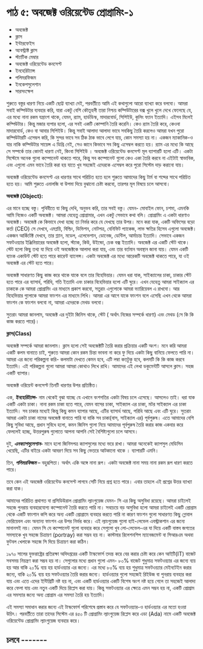 # পাঠ ৫: অবজেক্ট ওরিয়েন্টেড প্রোগ্রামিং-১

* অবজেক্ট
* ক্লাস
* ইন্টারফেইস 
* অ্যবস্ট্রাক্ট ক্লাস 
* স্ট্যাটিক মেম্বার
* অবজেক্ট ওরিয়েন্টেড কনসেপ্ট
* ইনহেরিট্যান্স
* পলিমরফিজম
* ইনকেপসুলেশান
* সারসংক্ষেপ

শুরুতে বস্তুর ধারণা নিয়ে একটি ছোট্ট ব্যাখ্যা দেই, পরবর্তীতে আমি এই কথাগুলো আরো ব্যাখ্যা করে বলবো। আমরা সবাই কম্পিউটার ব্যবহার করি, যারা একটু বেশি কৌতূহলী তারা নিশ্চয় কম্পিউটারের বক্স খুলে খুলে দেখে ফেলেছে যে, এর মধ্যে নানা রকম যন্ত্রাংশ থাকে, যেমন, র‍্যাম, হার্ডডিস্ক, মাদারবোর্ড, সিপিইউ, কুলিং ফ্যান ইত্যাদি। এইসব মিলেই কম্পিউটার। কিন্তু মজার ব্যপার হলো, এর সবই একটি কোম্পানি তৈরি করেনি। কেও র‍্যাম তৈরি করে, কেওবা মাদারবোর্ড, কেও বা আবার সিপিইউ। কিন্তু সবাই আলাদা আলাদা ভাবে সবকিছু তৈরি করলেও আমরা যখন পুরো কম্পিউটারটি এসেম্বল করি, কি সুন্দর ভাবে সব ঠিক ঠাক ভাবে লেগে যায়, কোন সমস্যা হয় না। একজন ম্যাকানিক-ও যার নাকি কম্পিউটার সায়েন্স এ ডিগ্রি নেই, সেও জানে কিভাবে সব কিছু এসেম্বল করতে হয়। র‍্যাম এর মধ্যে কি আছে সে সম্পর্কে তার কোনই ধারণা নেই, কিংবা সিপিইউ । অবজেক্ট ওরিয়েন্টেড কনসেপ্ট মূল ব্যাপারটি হলো এটি। একটা সিস্টেমে অনেক গুলো কম্পোনেন্ট থাকতে পারে, কিন্তু সব কম্পোনেন্ট গুলো কেও একা তৈরি করবে না এইটাই স্বাভাবিক, এবং এগুলো এমন ভাবে তৈরি করা হয় যাতে খুব সহজেই এদেরকে এসেম্বল করে পুরো সিস্টেম দাড় করানো যায়।

অবজেক্ট ওরিয়েন্টেড কনসেপ্ট এর ধারণার সাথে পরিচিত হতে হলে শুরুতে আমাদের কিছু টার্ম বা শব্দের সাথে পরিচিত হতে হয়। আমি শুরুতে এনালজি বা উপমা দিয়ে বুঝানো চেষ্টা করবো, তারপর মূল বিষয়ে চলে আসবো।

**অবজেক্ট \(Object\):**

এর মানে হচ্ছে বস্তু। পৃথিবীতে যা কিছু দেখি, অনুভব করি, তার সবই বস্তু। যেমন- মোবাইল ফোন, চশমা, এমনকি আমি নিজেও একটি অবজেক্ট। আমরা যেহেতু প্রোগ্রামার, এখন একটু সেভাবে কথা বলি। প্রোগ্রামিং এ একটা ধারণাও অবজেক্ট। অবজেক্ট কে কিভাবে দেখা হচ্ছে তা নির্ভর করে যে দেখছে তার উপর। মনে করা যাক, একটি অফিসের বড়ো কর্তা \(CEO\) সে দেখবে, এমপ্লয়ি, বিল্ডিং, ডিভিশন, নোটপত্র, বেনিফিট প্যাকেজ, লাভ ক্ষতির হিসেব এগুলো অবজেক্ট। একজন আর্কিটেক্ট দেখবে, তার প্ল্যান, মডেল, এলেভেশান, ডোনেজ, ডেন্টিল, আর্মাচার ইত্যাদি। সেভাবে একজন সফটওয়্যার ইঞ্জিনিয়ারের অবজেক্ট হলো, স্ট্যাক, কিউ, উইন্ডো, চেক বক্স ইত্যাদি। অবজেক্ট এর একটি স্টেট থাকে। স্টেট হলো কিছু তথ্য যা দিয়ে ওই অবজেক্টকে আলাদা করা যায়, এবং তার বর্তমান অবস্থান জানা যায়। যেমন একটি ব্যাংক একাউন্ট স্টেট হতে পারে কারেন্ট ব্যালেন্স। একটা অবজেক্ট এর মধ্যে আরেকটি অবজেক্ট থাকতে পারে, যা ওই অবজেক্ট এর স্টেট হতে পারে।

অবজেক্ট সাধারণত কিছু কাজ করে থাকে যাকে বলে তার বিহেভিয়ার। যেমন ধরা যাক, সাইক্যালের চাকা, চাকার স্টেট হতে পারে এর ব্যাসার্ধ, পরিধি, গতি ইত্যাদি এবং চাকার বিহেভিয়ার হলো এটি ঘুরে। এখন যেহেতু আমরা সাইক্যাল এর চাকাকে কে আমরা প্রোগ্রামিং এর মাধ্যমে প্রকাশ করবো, সতুরাং এগুলোকে আমরা ভ্যারিয়েবল এ রাখবো। আর বিহেভিয়ার গুলোকে আমরা ফাংশন এর মাধ্যমে লিখি। আমরা এর আগে যাকে ফাংশন বলে এসেছি এখন থেকে আমরা ফাংশন কে ফাংশন বলবো না, আমরা এদেরকে মেথড বলবো।

সুতরাং আমরা জানলাম, অবজেক্ট এর দুইটা জিনিস থাকে, স্টেট \( অর্থাৎ নিজের সম্পর্কে ধারণা\) এবং মেথড \(সে কি কি কাজ করতে পারে\)।

**ক্লাস\(Class\)**

অবজেক্ট সম্পর্কে আমরা জানলাম। ক্লাস হলো সেই অবজেক্টটি তৈরি করার প্রক্রিয়ার একটি অংশ। মনে করি আমরা একটি কলম বানাতে চাই, শুরুতে আমরা কোন রকম চিন্তা ভাবনা না করে ফু দিয়ে একটা কিছু বানিয়ে ফেলতে পারি না। আমরা এর জন্যে পরিকল্পনা করি- কলমাটা দেখতে কেমন হবে, এটি লম্বা কতটুকু হবে, কলমটি কি কি কাজ করবে ইত্যাদি। এই পরিকল্পনা গুলো আমরা আমরা কোথাও লিখে রাখি। আমাদের এই লেখা ডকুমেন্টটি আসলে ক্লাস। সহজ একটি ব্যাপার।

অবজেক্ট ওরিয়েন্ট কনসেপ্ট তিনটি ধারণার উপর প্রতিষ্ঠিত।

এক, _**ইনহেরিট্যান্স-**_ নাম থেকেই বুঝা যাচ্ছে যে এখানে বংশগতির একটা বিষয় চলে এসেছে। আসলেও তাই। ধরা যাক একটি একটা চাকা। নানা রকম চাকা হতে পারে, যেমন বাসের চাকা, সাইক্যাল এর চাকা, মটর সাইক্যাল এর চাকা ইত্যাদি। সব চাকার মধ্যেই কিন্তু কিছু কমন ব্যাপার আছে, এটির ব্যাসার্ধ আছে, পরিধি আছে এবং এটি ঘুরে। সুতরাং আমরা একটা চাকা নামের অবজেক্ট বানাতে পারি যা বাকি সব চাকা\(বাস, সাইক্যাল এর\) পূর্বপুরুষ। এতে আমাদের বেশি কিছু সুবিধা আছে, প্রধান সুবিধে হলো, কমন জিনিস গুলো নিয়ে আমাদের পূর্বপুরুষ তৈরি করার কাজ একবার করে ফেললেই হচ্ছে, উত্তরপুরুষ গুলোতে আপনা আপনি সেই বৈশিষ্ট্যগুলো চলে আসবে।

দুই, _**এনক্যাপসুলেশান-**_ মানে হলো জিনিসপত্র ক্যাপসুলের মধ্যে ভরে রাখা। আমরা অনেকেই ক্যাপসুল মেডিসিন খেয়েছি, এটির বাইরে একটা আবরণ দিয়ে সব কিছু ভেতরে আটকানো থাকে । ব্যাপারটি এমনি।

তিন, _**পলিমরফিজম**_ – বহুরূপিতা। অর্থাৎ একি অঙ্গে নানা রূপ। একটা অবজেক্ট নানা সময় নানা রকম রূপ ধারণ করতে পারে।

তবে কেন এই অবজেক্ট ওরিয়েন্টেড কনসেপ্ট লাগবে সেটি নিয়ে প্রশ্ন হতে পারে। এবার তাহলে এই প্রশ্নের উত্তর ব্যাখ্যা করা যাক।

আমাদের পরিচিত প্রথাগত বা প্রসিডিউরাল প্রোগ্রামিং ল্যাংগুয়েজ যেমন- সি এর কিছু অসুবিধা রয়েছে। আমরা চাইলেই সহজে পুনরায় ব্যবহারযোগ্য কম্পোনেন্ট তৈরি করতে পারি না। সবচেয়ে বড় অসুবিধা হলো আমরা চাইলেই একটি প্রোগ্রাম থেকে একটি ফাংশান কপি করে অন্য একটি প্রোগ্রামে ব্যবহার করতে পারি না কারণ ফাংশন গুলো সাধারণত কিছু গ্লোবাল ভেরিয়েবল এবং অন্যান্য ফাংশন এর উপর নির্ভর করে। এই ল্যাংগুয়েজ গুলো হাই-লেভেল এবস্ট্রাকশান এর জন্যে মানানসই নয়। যেমন সি যে কম্পোনেন্ট গুলো ব্যবহার করে সেগুলো খুব লো-লেভেল-এর যা দিয়ে একটি বাস্তব জগতের সমস্যাকে খুব সহজে চিত্রায়ণ \(portray\) করা সম্ভব হয় না। কাস্টমার রিলেশনশিপ ম্যানেজমেন্ট বা সিআরএম অথবা ফুটবল খেলাকে সহজে সি দিয়ে চিত্রায়ণ করা কঠিন।

১৯৭০ সালের যুক্তরাষ্ট্রের প্রতিরক্ষা অদিদপ্তরের একটি টাস্কফোর্স তদন্ত করে বের করার চেষ্টা করে কেন আইটি\(IT\) বাজেট সবসময় নিয়ন্ত্রণ করা সম্ভব হয় না। সেগুলোর মধ্যে প্রধান গুলো এমন- ৮০% বাজেট শুধুমাত্র সফটওয়্যার এর জন্যে ব্যয় হয় আর বাকি ২০% ব্যয় হয় হার্ডওয়্যার এর জন্যে। এর মধ্যে ৮০% ব্যয় হয় শুধুমাত্র সফটওয়্যার মেইনটেইন করার জন্যে, বাকি ২০% ব্যয় হয় সফটওয়্যার তৈরি করার জন্যে। হার্ডওয়্যার গুলো সহজেই রিইউজ বা পুনরায় ব্যবহার করা যায় এবং এতে এদের ইন্টিগ্রিটি নষ্ট হয় না, এবং একটি হার্ডওয়্যার একটি বিশেষ অংশ নষ্ট হয়ে গেলে তা সহজেই আলাদা করে ফেলা যায় এবং নতুন একটি দিয়ে রিপ্লেস করা যায়। কিন্তু সফটওয়্যার এর ক্ষেত্রে এমন সম্ভব হয় না, একটি প্রোগ্রাম এর সমস্যার জন্যে অন্য প্রোগ্রাম এর সমস্যা তৈরি হয় ইত্যাদি।

এই সমস্যা সমাধান করার জন্যে এই টাস্কফোর্স পরিশেষে প্রস্তাব করে যে সফটওয়্যার-ও হার্ডওয়্যার এর মতো হওয়া উচিৎ। পরবর্তীতে তারা তাদের সিস্টেম এর ৪৫০ টি প্রোগ্রামিং ল্যাংগুয়েজ রিপ্লেস করে এডা \(Ada\) নামে একটি অবজেক্ট ওরিয়েন্টেড প্রোগ্রামিং ল্যাংগুয়েজ ব্যবহার করে।

## চলবে -------

